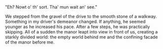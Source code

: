 "Eh? Nowt o' th' sort. Tha' mun wait an' see."

We stepped from the gravel of the drive to the smooth stone of a walkway. Something in my driver's demeanor changed. If anything, he seemed younger as he increased his pace. After a few steps, he was practically skipping. All of a sudden the manor leapt into view in front of us, creating a starkly divided world: the empty world behind me and the confining facade of the manor before me. 